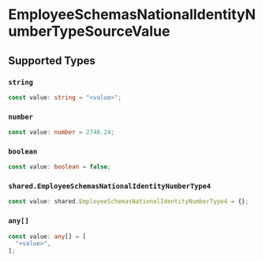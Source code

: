 # EmployeeSchemasNationalIdentityNumberTypeSourceValue


## Supported Types

### `string`

```typescript
const value: string = "<value>";
```

### `number`

```typescript
const value: number = 2748.24;
```

### `boolean`

```typescript
const value: boolean = false;
```

### `shared.EmployeeSchemasNationalIdentityNumberType4`

```typescript
const value: shared.EmployeeSchemasNationalIdentityNumberType4 = {};
```

### `any[]`

```typescript
const value: any[] = [
  "<value>",
];
```


